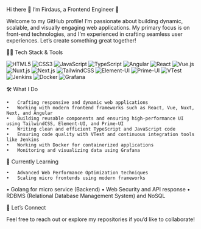 Hi there 👋 I’m Firdaus, a Frontend Engineer 🚀

Welcome to my GitHub profile! I’m passionate about building dynamic, scalable, and visually engaging web applications. My primary focus is on front-end technologies, and I’m experienced in crafting seamless user experiences. Let’s create something great together!

👨‍💻 Tech Stack & Tools

<p align="left">
  <img src="https://img.shields.io/badge/HTML5-E34F26?style=for-the-badge&logo=html5&logoColor=white" alt="HTML5"/>
  <img src="https://img.shields.io/badge/CSS3-1572B6?style=for-the-badge&logo=css3&logoColor=white" alt="CSS3"/>
  <img src="https://img.shields.io/badge/JavaScript-F7DF1E?style=for-the-badge&logo=javascript&logoColor=black" alt="JavaScript"/>
  <img src="https://img.shields.io/badge/TypeScript-007ACC?style=for-the-badge&logo=typescript&logoColor=white" alt="TypeScript"/>
  <img src="https://img.shields.io/badge/Angular-DD0031?style=for-the-badge&logo=angular&logoColor=white" alt="Angular"/>
  <img src="https://img.shields.io/badge/React-61DAFB?style=for-the-badge&logo=react&logoColor=black" alt="React"/>
  <img src="https://img.shields.io/badge/Vue.js-4FC08D?style=for-the-badge&logo=vue.js&logoColor=white" alt="Vue.js"/>
  <img src="https://img.shields.io/badge/Nuxt.js-00C58E?style=for-the-badge&logo=nuxt.js&logoColor=white" alt="Nuxt.js"/>
  <img src="https://img.shields.io/badge/Next.js-000000?style=for-the-badge&logo=next.js&logoColor=white" alt="Next.js"/>
  <img src="https://img.shields.io/badge/TailwindCSS-38B2AC?style=for-the-badge&logo=tailwind-css&logoColor=white" alt="TailwindCSS"/>
  <img src="https://img.shields.io/badge/Element--UI-409EFF?style=for-the-badge&logo=element&logoColor=white" alt="Element-UI"/>
  <img src="https://img.shields.io/badge/Prime--UI-528DD7?style=for-the-badge&logo=prime&logoColor=white" alt="Prime-UI"/>
  <img src="https://img.shields.io/badge/VTest-E53935?style=for-the-badge&logo=testing-library&logoColor=white" alt="VTest"/>
  <img src="https://img.shields.io/badge/Jenkins-D24939?style=for-the-badge&logo=jenkins&logoColor=white" alt="Jenkins"/>
  <img src="https://img.shields.io/badge/Docker-2496ED?style=for-the-badge&logo=docker&logoColor=white" alt="Docker"/>
  <img src="https://img.shields.io/badge/Grafana-F46800?style=for-the-badge&logo=grafana&logoColor=white" alt="Grafana"/>
</p>

🛠 What I Do

    •	Crafting responsive and dynamic web applications
    •	Working with modern frontend frameworks such as React, Vue, Nuxt, Next, and Angular
    •	Building reusable components and ensuring high-performance UI using TailwindCSS, Element-UI, and Prime-UI
    •	Writing clean and efficient TypeScript and JavaScript code
    •	Ensuring code quality with VTest and continuous integration tools like Jenkins
    •	Working with Docker for containerized applications
    •	Monitoring and visualizing data using Grafana

🌱 Currently Learning

    •	Advanced Web Performance Optimization techniques
    •	Scaling micro frontends using modern frameworks

• Golang for micro service (Backend)
• Web Security and API response
• RDBMS (Relational Database Management System) and NoSQL

💬 Let’s Connect

Feel free to reach out or explore my repositories if you’d like to collaborate!
